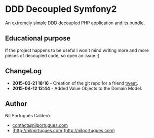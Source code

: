 # DDD Decoupled Symfony2
An extremely simple DDD decoupled PHP application and its bundle.

## Educational purpose
If the project happens to be useful I won't mind writing more and more pieces of decoupled code, so open an issue ;)

## ChangeLog
 - **2015-03-21 18:16** - Creation of the git repo for a friend [tweet](https://twitter.com/marcossegov/status/579269914420244480).
 - **2015-04-12 12:44** - Added Value Objects to the Domain Model.


## Author
Nil Portugués Calderó

 - <contact@nilportugues.com>
 - [http://nilportugues.com](http://nilportugues.com)

